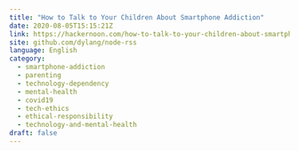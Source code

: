 ```yaml
---
title: "How to Talk to Your Children About Smartphone Addiction"
date: 2020-08-05T15:15:21Z
link: https://hackernoon.com/how-to-talk-to-your-children-about-smartphone-addiction-hhp3u0w?source=rss&utm_medium=RSS&utm_source=news.12bit.vn
site: github.com/dylang/node-rss
language: English
category:
  - smartphone-addiction
  - parenting
  - technology-dependency
  - mental-health
  - covid19
  - tech-ethics
  - ethical-responsibility
  - technology-and-mental-health
draft: false
---
```

